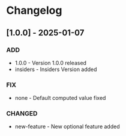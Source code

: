 # Changelog

## [1.0.0] - 2025-01-07

### ADD
- <span class="badge badge-version">1.0.0</span> - Version 1.0.0 released
- <span class="badge badge-insiders">insiders</span> - Insiders Version added

### FIX
- <span class="badge badge-default">none</span> - Default computed value fixed

### CHANGED
- <span class="badge badge-feature">new-feature</span> - New optional feature added
